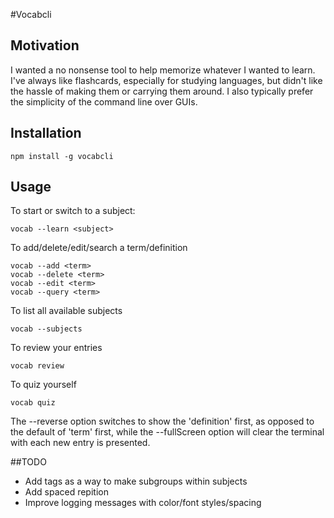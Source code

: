 #Vocabcli
## Motivation
I wanted a no nonsense tool to help memorize whatever I wanted to learn.  I've always like flashcards, especially for studying languages, but didn't like the hassle of making them or carrying them around.  I also typically prefer the simplicity of the command line over GUIs.

## Installation

```bashp
npm install -g vocabcli
```

## Usage
To start or switch to a subject:
```bashp
vocab --learn <subject>
```

To add/delete/edit/search a term/definition
```bashp
vocab --add <term>
vocab --delete <term>
vocab --edit <term>
vocab --query <term>
```

To list all available subjects
```bashp
vocab --subjects
```

To review your entries
```bashp
vocab review
```

To quiz yourself
```bashp
vocab quiz
```
The --reverse option switches to show the 'definition' first, as opposed to the default of 'term' first, while the --fullScreen option will clear the terminal with each new entry is presented.

##TODO
* Add tags as a way to make subgroups within subjects
* Add spaced repition
* Improve logging messages with color/font styles/spacing
